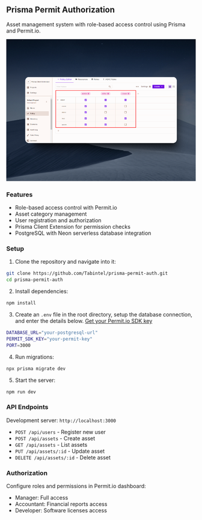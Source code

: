 ## Prisma Permit Authorization

Asset management system with role-based access control using Prisma and Permit.io.

![Permit Dashboard](images/permit-dashboard.png)


### Features
- Role-based access control with Permit.io
- Asset category management
- User registration and authorization
- Prisma Client Extension for permission checks
- PostgreSQL with Neon serverless database integration

### Setup

1. Clone the repository and navigate into it:
```bash
git clone https://github.com/Tabintel/prisma-permit-auth.git
cd prisma-permit-auth
```

2. Install dependencies:
```bash
npm install
```

3. Create an `.env` file in the root directory, setup the database connection, and enter the details below. [Get your Permit.io SDK key](https://docs.permit.io/getting-started/quickstart)
```bash
DATABASE_URL="your-postgresql-url"
PERMIT_SDK_KEY="your-permit-key"
PORT=3000
```

4. Run migrations:
```bash
npx prisma migrate dev
```

5. Start the server:
```bash
npm run dev
```

### API Endpoints

Development server: `http://localhost:3000`

- `POST /api/users` - Register new user
- `POST /api/assets` - Create asset
- `GET /api/assets` - List assets
- `PUT /api/assets/:id` - Update asset
- `DELETE /api/assets/:id` - Delete asset

### Authorization

Configure roles and permissions in Permit.io dashboard:
- Manager: Full access
- Accountant: Financial reports access
- Developer: Software licenses access


